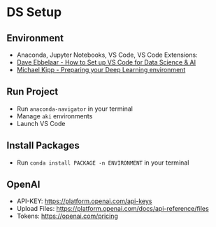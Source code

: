 # DS Setup
## Environment

- Anaconda, Jupyter Notebooks, VS Code, VS Code Extensions:
- [Dave Ebbelaar - How to Set up VS Code for Data Science & AI](https://www.youtube.com/watch?v=zulGMYg0v6U)
- [Michael Kipp - Preparing your Deep Learning environment](https://www.youtube.com/watch?v=sDKVHmPsEEY)

## Run Project

- Run `anaconda-navigator` in your terminal
- Manage `aki` environments
- Launch VS Code

## Install Packages

- Run `conda install PACKAGE -n ENVIRONMENT` in your terminal

## OpenAI

- API-KEY: https://platform.openai.com/api-keys
- Upload Files: https://platform.openai.com/docs/api-reference/files
- Tokens: https://openai.com/pricing
